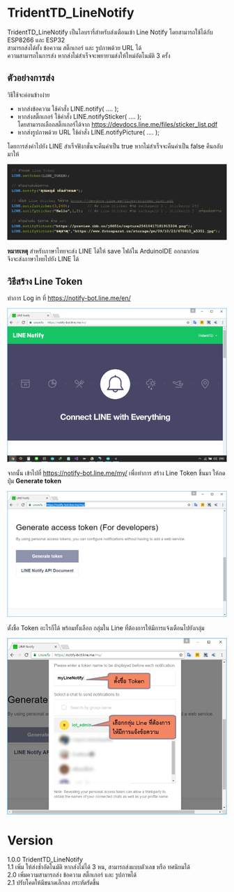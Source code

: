 TridentTD_LineNotify
============
  
TridentTD_LineNotify เป็นไลบรารี่สำหรับส่งเตือนเข้า Line Notify
โดยสามารถใช้ได้กับ ESP8266 และ ESP32    
สามารถส่งได้ทั้ง ข้อความ สติ๊กเกอร์ และ รูปภาพด้วย URL ได้  
ความสามารถในการส่ง หากส่งไม่สำเร็จจะพยายามส่งให้ใหม่อัตโนมัติ 3 ครั้ง 

ตัวอย่างการส่ง  
--------------
 วิธีใช้จะค่อนข้างง่าย  
 * หากส่งข้อความ ใช้คำสั่ง LINE.notify( .... );  
 * หากส่งสติ๊กเกอร์ ใช้คำสั่ง LINE.notifySticker( .... );  
   โดยสามารถเลือกสติ๊กเกอร์ได้จาก https://devdocs.line.me/files/sticker_list.pdf  
 * หากส่งรูปภาพด้วย URL ใช้คำสั่ง LINE.notifyPicture( .... );  
  
 โดยการส่งค่าไปยัง LINE สำเร็จฟังกชั่นจะคืนค่าเป็น true หากไม่สำเร็จจะคืนค่าเป็น false คืนกลับมาให้  

  ![Example_01.png](Example_01.png)
  
  **หมายเหตุ** 
  สำหรับภาษาไทยจะส่ง LINE ได้ให้ save ไฟล์ใน ArduinoIDE ออกมาก่อน  
  จึงจะส่งภาษาไทยไปยัง LINE ได้  

วิธีสร้าง Line Token
---------------------------------------------

ทำการ Log in ที่ https://notify-bot.line.me/en/

  ![Linenotify.png](Linenotify.png)



จากนั้น เข้าไปที่ https://notify-bot.line.me/my/  เพื่อทำการ สร้าง Line Token ขึ้นมา
ให้กดปุ่ม **Generate token**

![CreateLineToken.png](CreateLineToken.png)


ตั้งชื่อ Token อะไรก็ได้
พร้อมทั้งเลือก กลุ่มใน Line ที่ต้องการให้มีการแจ้งเตือนไปยังกลุ่ม

![CreateNotifyNameSelectGroup.png](CreateNotifyNameSelectGroup.png)





Version
=====

1.0.0  TridentTD_LineNotify  
1.1    เพิ่ม ให้ส่งซ้ำอัตโนมัติ หากส่งไม่ได้ 3 หน, สามารถส่งแบบตัวเลข หรือ ทศนิยมได้  
2.0    เพิ่มความสามารถส่ง ข้อความ สติ๊กเกอร์ และ รูปภาพได้  
2.1    ปรับโคดให้มีขนาดเล็กลง กระทัดรัดขึ้น
